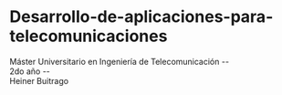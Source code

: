 # Desarrollo-de-aplicaciones-para-telecomunicaciones
Máster Universitario en Ingeniería de Telecomunicación --  
2do año  --  
Heiner Buitrago
